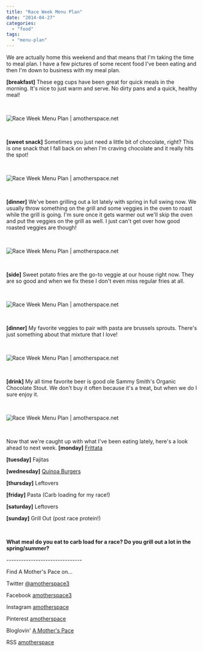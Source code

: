 ```yaml
---
title: "Race Week Menu Plan"
date: "2014-04-27"
categories: 
  - "food"
tags: 
  - "menu-plan"
---
```


We are actually home this weekend and that means that I'm taking the time to meal plan. I have a few pictures of some recent food I've been eating and then I'm down to business with my meal plan.

**\[breakfast\]** These egg cups have been great for quick meals in the morning. It's nice to just warm and serve. No dirty pans and a quick, healthy meal!

 

![Race Week Menu Plan | amotherspace.net](images/IMAG5036.jpg "Race Week Menu Plan | amotherspace.net")

 

**\[sweet snack\]** Sometimes you just need a little bit of chocolate, right? This is one snack that I fall back on when I'm craving chocolate and it really hits the spot!

 

![Race Week Menu Plan | amotherspace.net](images/IMG_20140327_134907.jpg "Race Week Menu Plan | amotherspace.net")

 

**\[dinner\]** We've been grilling out a lot lately with spring in full swing now. We usually throw something on the grill and some veggies in the oven to roast while the grill is going. I'm sure once it gets warmer out we'll skip the oven and put the veggies on the grill as well. I just can't get over how good roasted veggies are though!

 

![Race Week Menu Plan | amotherspace.net](images/IMAG5114.jpg "Race Week Menu Plan | amotherspace.net")

 

**\[side\]** Sweet potato fries are the go-to veggie at our house right now. They are so good and when we fix these I don't even miss regular fries at all.

 

![Race Week Menu Plan | amotherspace.net](images/IMAG5286.jpg "Race Week Menu Plan | amotherspace.net")

 

**\[dinner\]** My favorite veggies to pair with pasta are brussels sprouts. There's just something about that mixture that I love!

 

![Race Week Menu Plan | amotherspace.net](images/IMAG5040.jpg "Race Week Menu Plan | amotherspace.net")

 

**\[drink\]** My all time favorite beer is good ole Sammy Smith's Organic Chocolate Stout. We don't buy it often because it's a treat, but when we do I sure enjoy it.

 

![Race Week Menu Plan | amotherspace.net](images/IMG_20140323_212707.jpg "Race Week Menu Plan | amotherspace.net")

 

Now that we're caught up with what I've been eating lately, here's a look ahead to next week. **\[monday\]** [Frittata](http://inspiredrd.com/2012/03/frittata-with-kale-and-purple-potatoes.html)

**\[tuesday\]** Fajitas

**\[wednesday\]** [Quinoa Burgers](http://www.halfbakedharvest.com/epic-crispy-quinoa-burgers-topped-sweet-potato-fries-beer-caramelized-onions-gruyere/)

**\[thursday\]** Leftovers

**\[friday\]** Pasta (Carb loading for my race!)

**\[saturday\]** Leftovers

**\[sunday\]** Grill Out (post race protein!)

 

**What meal do you eat to carb load for a race? Do you grill out a lot in the spring/summer?**

\-------------------------------

Find A Mother's Pace on...

Twitter [@amotherspace3](https://twitter.com/amotherspace3)

Facebook [amotherspace3](http://facebook.com/amotherspace3)

Instagram [amotherspace](http://instagram.com/amotherspace)

Pinterest [amotherspace](http://pinterest.com/amotherspace/)

Bloglovin' [A Mother's Pace](http://www.bloglovin.com/en/blog/6680087)

RSS [amotherspace](http://feeds.feedburner.com/amotherspace)
